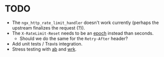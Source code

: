# TODO

* The `ngx_http_rate_limit_handler` doesn't work currently (perhaps the upstream finalizes the request (?)).
* The `X-RateLimit-Reset` needs to be an [epoch](https://en.wikipedia.org/wiki/Unix_time) instead than seconds.
  * Should we do the same for the `Retry-After` header?
* Add unit tests / Travis integration.
* Stress testing with [ab](https://httpd.apache.org/docs/2.4/programs/ab.html) and [wrk](https://github.com/wg/wrk).
